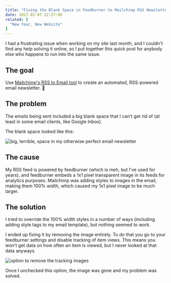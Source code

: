 ```yaml
---
title: "Fixing the Blank Space in Feedburner to Mailchimp RSS Newsletters"
date: 2017-02-07 22:27:00
related: [
  "New Year, New Website"
]
---
```


I had a frustrating issue when working on my site last month, and I couldn't find any help solving it online, so I put together this quick post for anybody else who happens to run into the same issue.

## The goal

Use [Mailchimp's RSS to Email tool](https://mailchimp.com/features/rss-to-email/) to create an automated, RSS-powered email newsletter. 💪

## The problem

The emails being sent included a big blank space that I can't get rid of (at least in some email clients, like Google Inbox).

The blank space looked like this:

![big, terrible, space in my otherwise perfect email newsletter]({{site.url}}/assets/images/blank-space-bug-1.png)

## The cause

My RSS feed is powered by feedburner (which is meh, but I've used for years), and feedburner embeds a 1x1 pixel transparent image in its feeds for analytics purposes. Mailchimp was adding styles to images in the email, making them 100% width, which caused my 1x1 pixel image to be much larger.

## The solution

I tried to override the 100% width styles in a number of ways (including adding style tags to my email template), but nothing seemed to work.

I ended up fixing it by removing the image entirely. To do that you go to your feedburner settings and disable tracking of item views. This means you won't get data on how often an item is viewed, but I never looked at that data anyways.

![option to remove the tracking images]({{site.url}}/assets/images/blank-space-bug-2.png)

Once I unchecked this option, the image was gone and my problem was solved.
